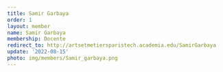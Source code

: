 ```yaml
---
title: Samir Garbaya
order: 1
layout: member
name: Samir Garbaya
membership: Docente
redirect_to: http://artsetmetiersparistech.academia.edu/SamirGarbaya
update: '2022-08-15'
photo: img/members/Samir_garbaya.png
---
```



